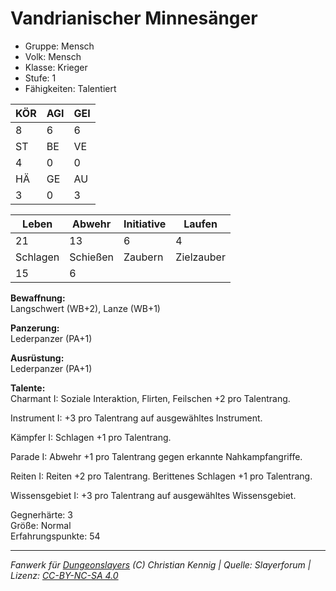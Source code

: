 # Vandrianischer Minnesänger  
- Gruppe: Mensch  
- Volk: Mensch  
- Klasse: Krieger  
- Stufe: 1  
- Fähigkeiten: Talentiert  


| KÖR | AGI | GEI |  
| --- | --- | --- |  
| 8   | 6   | 6   |
| ST  | BE  | VE  |  
| 4   | 0   | 0   |
| HÄ  | GE  | AU  |  
| 3   | 0   | 3   |


| Leben    | Abwehr   | Initiative | Laufen     |
| -------- | -------- | ---------- | ---------- |
| 21       | 13       | 6          | 4          |
| Schlagen | Schießen | Zaubern    | Zielzauber |
| 15       | 6        |            |            |

**Bewaffnung:**  
Langschwert (WB+2), Lanze (WB+1)

**Panzerung:**  
Lederpanzer (PA+1)

**Ausrüstung:**  
Lederpanzer (PA+1)

**Talente:**  
Charmant I: Soziale Interaktion, Flirten, Feilschen +2 pro Talentrang. 

Instrument I: +3 pro Talentrang auf ausgewähltes Instrument. 

Kämpfer I: Schlagen +1 pro Talentrang. 

Parade I: Abwehr +1 pro Talentrang gegen erkannte Nahkampfangriffe. 

Reiten I: Reiten +2 pro Talentrang. Berittenes Schlagen +1 pro Talentrang. 

Wissensgebiet I: +3 pro Talentrang auf ausgewähltes Wissensgebiet. 


Gegnerhärte: 3  
Größe: Normal  
Erfahrungspunkte: 54  



___
*Fanwerk für [Dungeonslayers](https://www.dungeonslayers.net/) (C) Christian Kennig | Quelle: Slayerforum | Lizenz: [CC-BY-NC-SA 4.0](https://creativecommons.org/licenses/by-nc-sa/4.0/deed.de)*